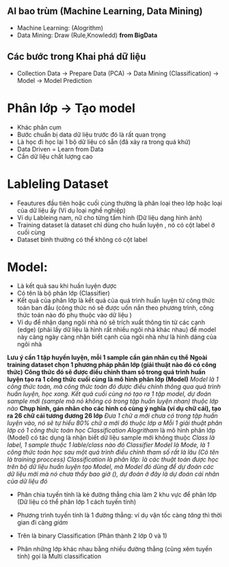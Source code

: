 ## AI bao trùm (Machine Learning, Data Mining)
* Machine Learning: (Alogrithm)
* Data Mining: Draw (Rule,Knowledd) **from BigData**

## Các bước trong Khai phá dữ liệu 
* Collection Data -> Prepare Data (PCA) -> Data Mining (Classification) -> Model -> Model Prediction

# Phân lớp -> Tạo model
- Khác phân cụm
- Bước chuẩn bị data dữ liệu trước đó là rất quan trọng
- Là học đi học lại 1 bộ dữ liệu có sẵn (đã xảy ra trong quá khứ)
- Data Driven  = Learn from Data
- Cần dữ liệu chất lượng cao
# Lableling Dataset
- Feautures đầu tiên hoặc cuối cùng thường là phân loại theo lớp hoặc loại của dữ liệu ấy (Ví dụ loại nghề nghiệp)
- Ví dụ Lableing nam, nữ cho từng tấm hình (Dữ liệu dạng hình ảnh)
- Training dataset là dataset chỉ dùng cho huấn luyện , nó có cột label ở cuối cùng
- Dataset bình thường có thể không có cột label
# Model:
- Là kết quả sau khi huấn luyện được
- Có tên là bộ phân lớp (Classifier)
- Kết quả của phân lớp là kết quả của quá trình huấn luyện từ công thức toán ban đầu (công thức nó sẽ được uốn nắn theo   phương trình, công thức toán nào đó phụ thuộc vào dữ liệu )
- Ví dụ để nhận dạng ngôi nhà nó sẽ trích xuất thông tin từ các cạnh (edge) (phải lấy dữ liệu là hình rất nhiều ngôi nhà khác nhau) để  model này càng ngày càng nhận biết cạnh của ngôi nhà như là hình dáng của ngôi nhà


**Lưu ý cần 1 tập huyến luyện, mỗi 1 sample cần gán nhãn cụ thể**
**Ngoài training dataset chọn 1 phương pháp phân lớp (giải thuật nào đó có công thức)**
**Công thức đó sẽ được điều chỉnh tham số trong quá trình huấn luyện tạo ra 1 công thức cuối cùng là mô hình phân lớp (Model)**
*Model là 1 công thức toán, mà công thức toán đó được điều chỉnh thông qua quá trình huấn luyện, học  xong. Kết quả cuối cùng nó tạo ra 1 tập model, dự đoán sample mới (sample mà nó không có trong tập huấn luyện nhan) thuộc lớp nào*
**Chụp hình, gán nhãn cho các hình có cùng ý nghĩa (ví dụ chữ cái), tạo ra 26 chữ cái tương đương 26 lớp**
 *Đưa 1 chữ a mới chưa có trong tập huấn luyện vào, nó sẽ tự hiểu 80% chữ a mới đó thuộc lớp a*
 *Mỗi 1 giải thuật phân lớp có 1 công thức toán học*
 *Classification Alogritham* là mô hình phân lớp (Model) có tác dụng là nhận biết dữ liệu sample mới không thuộc 
 *Class là label, 1 sample thuộc 1 lable/class nào đó*
 *Classifier Model là Mode, là 1 công thức toán học sau một quá trình điều chỉnh tham số rất là lâu (Có tên là training proccess)*
 *Classification là phân lớp: là các thuật toán được học trên bộ dữ liệu huấn luyện tạo Model, mà Model đó dùng để dự đoán các dữ liệu mới mà nó chưa thấy bao giờ (), dự đoán ở đây là dự đoán cái nhãn của dữ liệu đó*



 - Phân chia tuyến tính là kẻ đường thẳng chia làm 2 khu vực để phân lớp (Dữ liệu có thể phân lớp 1 cách tuyến tính)
 - Phương trình tuyến tính là 1 đường thẳng: ví dụ vận tốc càng *tăng* thì thời gian đi càng *giảm*
 - Trên là binary Classification (Phân thành 2 lớp 0 và 1)

 - Phân những lớp khác nhau bằng nhiều đường thẳng (cũng xêm tuyến tính) gọi là Multi classification